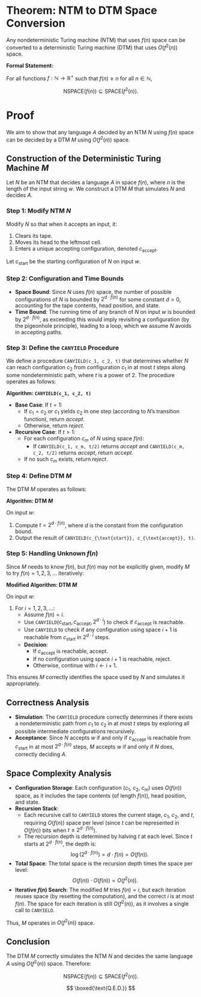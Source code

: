 # Theorem: NTM to DTM Space Conversion

Any nondeterministic Turing machine (NTM) that uses $f(n)$ space can be converted to a deterministic Turing machine (DTM) that uses $O(f^2(n))$ space.

**Formal Statement:**

For all functions $f: \mathbb{N} \to \mathbb{R}^+$ such that $f(n) \geq n$ for all $n \in \mathbb{N}$,

$$
\text{NSPACE}(f(n)) \subseteq \text{SPACE}(f^2(n)).
$$

# Proof

We aim to show that any language $A$ decided by an NTM $N$ using $f(n)$ space can be decided by a DTM $M$ using $O(f^2(n))$ space.

## Construction of the Deterministic Turing Machine $M$

Let $N$ be an NTM that decides a language $A$ in space $f(n)$, where $n$ is the length of the input string $w$. We construct a DTM $M$ that simulates $N$ and decides $A$.

### Step 1: Modify NTM $N$

Modify $N$ so that when it accepts an input, it:

1. Clears its tape.
2. Moves its head to the leftmost cell.
3. Enters a unique accepting configuration, denoted $c_{\text{accept}}$.

Let $c_{\text{start}}$ be the starting configuration of $N$ on input $w$.

### Step 2: Configuration and Time Bounds

- **Space Bound**: Since $N$ uses $f(n)$ space, the number of possible configurations of $N$ is bounded by $2^{d \cdot f(n)}$ for some constant $d > 0$, accounting for the tape contents, head position, and state.
- **Time Bound**: The running time of any branch of $N$ on input $w$ is bounded by $2^{d \cdot f(n)}$, as exceeding this would imply revisiting a configuration (by the pigeonhole principle), leading to a loop, which we assume $N$ avoids in accepting paths.

### Step 3: Define the `CANYIELD` Procedure

We define a procedure `CANYIELD(c_1, c_2, t)` that determines whether $N$ can reach configuration $c_2$ from configuration $c_1$ in at most $t$ steps along some nondeterministic path, where $t$ is a power of 2. The procedure operates as follows:

**Algorithm: `CANYIELD(c_1, c_2, t)`**

- **Base Case**: If $t = 1$:
  - If $c_1 = c_2$ or $c_1$ yields $c_2$ in one step (according to $N$’s transition function), return _accept_.
  - Otherwise, return _reject_.
- **Recursive Case**: If $t > 1$:
  - For each configuration $c_m$ of $N$ using space $f(n)$:
    - If `CANYIELD(c_1, c_m, t/2)` returns _accept_ and `CANYIELD(c_m, c_2, t/2)` returns _accept_, return _accept_.
  - If no such $c_m$ exists, return _reject_.

### Step 4: Define DTM $M$

The DTM $M$ operates as follows:

**Algorithm: DTM $M$**

On input $w$:

1. Compute $t = 2^{d \cdot f(n)}$, where $d$ is the constant from the configuration bound.
2. Output the result of `CANYIELD(c_{\text{start}}, c_{\text{accept}}, t)`.

### Step 5: Handling Unknown $f(n)$

Since $M$ needs to know $f(n)$, but $f(n)$ may not be explicitly given, modify $M$ to try $f(n) = 1, 2, 3, \dots$ iteratively:

**Modified Algorithm: DTM $M$**

On input $w$:

1. For $i = 1, 2, 3, \dots$:
   - Assume $f(n) = i$.
   - Use `CANYIELD`($c_{\text{start}}, c_{\text{accept}}, 2^{d \cdot i}$) to check if $c_{\text{accept}}$ is reachable.
   - Use `CANYIELD` to check if any configuration using space $i+1$ is reachable from $c_{\text{start}}$ in $2^{d \cdot i}$ steps.
   - **Decision**:
     - If $c_{\text{accept}}$ is reachable, accept.
     - If no configuration using space $i+1$ is reachable, reject.
     - Otherwise, continue with $i \gets i + 1$.

This ensures $M$ correctly identifies the space used by $N$ and simulates it appropriately.

## Correctness Analysis

- **Simulation**: The `CANYIELD` procedure correctly determines if there exists a nondeterministic path from $c_1$ to $c_2$ in at most $t$ steps by exploring all possible intermediate configurations recursively.
- **Acceptance**: Since $N$ accepts $w$ if and only if $c_{\text{accept}}$ is reachable from $c_{\text{start}}$ in at most $2^{d \cdot f(n)}$ steps, $M$ accepts $w$ if and only if $N$ does, correctly deciding $A$.

## Space Complexity Analysis

- **Configuration Storage**: Each configuration ($c_1$, $c_2$, $c_m$) uses $O(f(n))$ space, as it includes the tape contents (of length $f(n)$), head position, and state.
- **Recursion Stack**:
  - Each recursive call to `CANYIELD` stores the current stage, $c_1$, $c_2$, and $t$, requiring $O(f(n))$ space per level (since $t$ can be represented in $O(f(n))$ bits when $t \leq 2^{d \cdot f(n)}$).
  - The recursion depth is determined by halving $t$ at each level. Since $t$ starts at $2^{d \cdot f(n)}$, the depth is:
    $$
    \log(2^{d \cdot f(n)}) = d \cdot f(n) = O(f(n)).
    $$
- **Total Space**: The total space is the recursion depth times the space per level:
  $$
  O(f(n)) \cdot O(f(n)) = O(f^2(n)).
  $$
- **Iterative $f(n)$ Search**: The modified $M$ tries $f(n) = i$, but each iteration reuses space (by resetting the computation), and the correct $i$ is at most $f(n)$. The space for each iteration is still $O(f^2(n))$, as it involves a single call to `CANYIELD`.

Thus, $M$ operates in $O(f^2(n))$ space.

## Conclusion

The DTM $M$ correctly simulates the NTM $N$ and decides the same language $A$ using $O(f^2(n))$ space. Therefore:

$$
\text{NSPACE}(f(n)) \subseteq \text{SPACE}(f^2(n)).
$$

$$
\boxed{\text{Q.E.D.}}
$$
